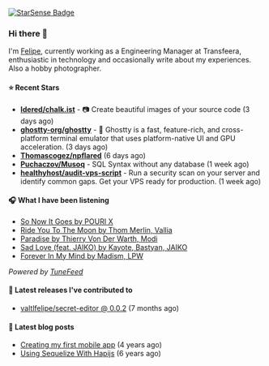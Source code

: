 <a href="https://starsense.app/developer-types" target="_blank"><img src="https://starsense.app/api/badge/?user=valtlfelipe" alt="StarSense Badge"></a>

### Hi there 👋

I'm [Felipe](https://felipevm.com), currently working as a Engineering Manager at Transfeera, enthusiastic in technology and occasionally write about my experiences. Also a hobby photographer.

#### ⭐ Recent Stars
- **[Idered/chalk.ist](https://github.com/Idered/chalk.ist)** - 📷 Create beautiful images of your source code (3 days ago)
- **[ghostty-org/ghostty](https://github.com/ghostty-org/ghostty)** - 👻 Ghostty is a fast, feature-rich, and cross-platform terminal emulator that uses platform-native UI and GPU acceleration. (3 days ago)
- **[Thomascogez/npflared](https://github.com/Thomascogez/npflared)** (6 days ago)
- **[Puchaczov/Musoq](https://github.com/Puchaczov/Musoq)** - SQL Syntax without any database (1 week ago)
- **[healthyhost/audit-vps-script](https://github.com/healthyhost/audit-vps-script)** - Run a security scan on your server and identify common gaps. Get your VPS ready for production. (1 week ago)

#### 🎧 What I have been listening
- [So Now It Goes by POURI X](https://open.spotify.com/track/2enFCbJonaJ6XjGsRAK1wX)
- [Ride You To The Moon by Thom Merlin, Vallia](https://open.spotify.com/track/5WESJl8LIW1tV7pMGZem9e)
- [Paradise by Thierry Von Der Warth, Modi](https://open.spotify.com/track/45Q8FBzKZSIG5KsIe7VabG)
- [Sad Love (feat. JAIKO) by Kayote, Bastyan, JAIKO](https://open.spotify.com/track/7ClzJE519FxZeSp2UoTZvt)
- [Forever In My Mind by Madism, LPW](https://open.spotify.com/track/6R0nFHrfq2iCJ1yeWn5IGB)

_Powered by [TuneFeed](https://tunefeed.app?ref=valtlfelipe-gh-profile)_ 

#### 🚀 Latest releases I've contributed to


- [valtlfelipe/secret-editor @ 0.0.2](https://github.com/valtlfelipe/secret-editor/releases/tag/0.0.2) (7 months ago)

#### 📄 Latest blog posts
- [Creating my first mobile app](https://felipevm.com/posts/creating-my-first-mobile-app/) (4 years ago)
- [Using Sequelize With Hapijs](https://felipevm.com/posts/using-sequelize-with-hapijs/) (6 years ago)
